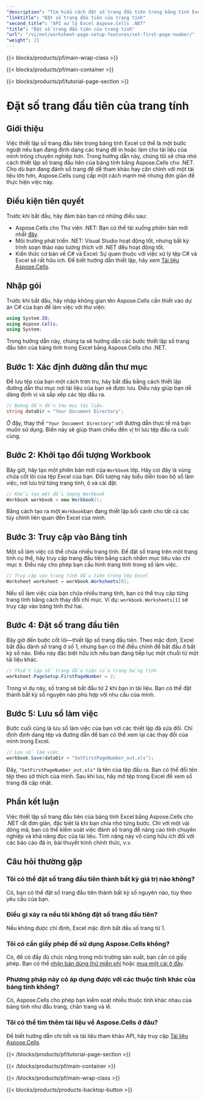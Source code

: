 ```yaml
---
"description": "Tìm hiểu cách đặt số trang đầu tiên trong bảng tính Excel bằng Aspose.Cells cho .NET với hướng dẫn dễ làm theo này. Có kèm hướng dẫn từng bước."
"linktitle": "Đặt số trang đầu tiên của trang tính"
"second_title": "API xử lý Excel Aspose.Cells .NET"
"title": "Đặt số trang đầu tiên của trang tính"
"url": "/vi/net/worksheet-page-setup-features/set-first-page-number/"
"weight": 21
---
```


{{< blocks/products/pf/main-wrap-class >}}

{{< blocks/products/pf/main-container >}}

{{< blocks/products/pf/tutorial-page-section >}}

# Đặt số trang đầu tiên của trang tính

## Giới thiệu
Việc thiết lập số trang đầu tiên trong bảng tính Excel có thể là một bước ngoặt nếu bạn đang định dạng các trang để in hoặc làm cho tài liệu của mình trông chuyên nghiệp hơn. Trong hướng dẫn này, chúng tôi sẽ chia nhỏ cách thiết lập số trang đầu tiên của bảng tính bằng Aspose.Cells cho .NET. Cho dù bạn đang đánh số trang để dễ tham khảo hay căn chỉnh với một tài liệu lớn hơn, Aspose.Cells cung cấp một cách mạnh mẽ nhưng đơn giản để thực hiện việc này.
## Điều kiện tiên quyết
Trước khi bắt đầu, hãy đảm bảo bạn có những điều sau:
- Aspose.Cells cho Thư viện .NET: Bạn có thể tải xuống phiên bản mới nhất [đây](https://releases.aspose.com/cells/net/).
- Môi trường phát triển .NET: Visual Studio hoạt động tốt, nhưng bất kỳ trình soạn thảo nào tương thích với .NET đều hoạt động tốt.
- Kiến thức cơ bản về C# và Excel: Sự quen thuộc với việc xử lý tệp C# và Excel sẽ rất hữu ích.
Để biết hướng dẫn thiết lập, hãy xem [Tài liệu Aspose.Cells](https://reference.aspose.com/cells/net/).
## Nhập gói
Trước khi bắt đầu, hãy nhập không gian tên Aspose.Cells cần thiết vào dự án C# của bạn để làm việc với thư viện:
```csharp
using System.IO;
using Aspose.Cells;
using System;
```
Trong hướng dẫn này, chúng ta sẽ hướng dẫn các bước thiết lập số trang đầu tiên của bảng tính trong Excel bằng Aspose.Cells cho .NET.
## Bước 1: Xác định đường dẫn thư mục
Để lưu tệp của bạn một cách trơn tru, hãy bắt đầu bằng cách thiết lập đường dẫn thư mục nơi tài liệu của bạn sẽ được lưu. Điều này giúp bạn dễ dàng định vị và sắp xếp các tệp đầu ra.
```csharp
// Đường dẫn đến thư mục tài liệu.
string dataDir = "Your Document Directory";
```
Ở đây, thay thế `"Your Document Directory"` với đường dẫn thực tế mà bạn muốn sử dụng. Biến này sẽ giúp tham chiếu đến vị trí lưu tệp đầu ra cuối cùng.
## Bước 2: Khởi tạo đối tượng Workbook
Bây giờ, hãy tạo một phiên bản mới của `Workbook` lớp. Hãy coi đây là vùng chứa cốt lõi của tệp Excel của bạn. Đối tượng này biểu diễn toàn bộ sổ làm việc, nơi lưu trữ từng trang tính, ô và cài đặt.
```csharp
// Khởi tạo một đối tượng Workbook
Workbook workbook = new Workbook();
```
Bằng cách tạo ra một `Workbook`bạn đang thiết lập bối cảnh cho tất cả các tùy chỉnh liên quan đến Excel của mình.
## Bước 3: Truy cập vào Bảng tính
Một sổ làm việc có thể chứa nhiều trang tính. Để đặt số trang trên một trang tính cụ thể, hãy truy cập trang đầu tiên bằng cách nhắm mục tiêu vào chỉ mục `0`. Điều này cho phép bạn cấu hình trang tính trong sổ làm việc.
```csharp
// Truy cập vào trang tính đầu tiên trong tệp Excel
Worksheet worksheet = workbook.Worksheets[0];
```
Nếu sổ làm việc của bạn chứa nhiều trang tính, bạn có thể truy cập từng trang tính bằng cách thay đổi chỉ mục. Ví dụ: `workbook.Worksheets[1]` sẽ truy cập vào bảng tính thứ hai.
## Bước 4: Đặt số trang đầu tiên
Bây giờ đến bước cốt lõi—thiết lập số trang đầu tiên. Theo mặc định, Excel bắt đầu đánh số trang ở số 1, nhưng bạn có thể điều chỉnh để bắt đầu ở bất kỳ số nào. Điều này đặc biệt hữu ích nếu bạn đang tiếp tục một chuỗi từ một tài liệu khác.
```csharp
// Thiết lập số trang đầu tiên của trang bảng tính
worksheet.PageSetup.FirstPageNumber = 2;
```
Trong ví dụ này, số trang sẽ bắt đầu từ 2 khi bạn in tài liệu. Bạn có thể đặt thành bất kỳ số nguyên nào phù hợp với nhu cầu của mình.
## Bước 5: Lưu sổ làm việc
Bước cuối cùng là lưu sổ làm việc của bạn với các thiết lập đã sửa đổi. Chỉ định định dạng tệp và đường dẫn để bạn có thể xem lại các thay đổi của mình trong Excel.
```csharp
// Lưu sổ làm việc.
workbook.Save(dataDir + "SetFirstPageNumber_out.xls");
```
Đây, `"SetFirstPageNumber_out.xls"` là tên của tệp đầu ra. Bạn có thể đổi tên tệp theo sở thích của mình. Sau khi lưu, hãy mở tệp trong Excel để xem số trang đã cập nhật.
## Phần kết luận
Việc thiết lập số trang đầu tiên của bảng tính Excel bằng Aspose.Cells cho .NET rất đơn giản, đặc biệt là khi bạn chia nhỏ từng bước. Chỉ với một vài dòng mã, bạn có thể kiểm soát việc đánh số trang để nâng cao tính chuyên nghiệp và khả năng đọc của tài liệu. Tính năng này vô cùng hữu ích đối với các báo cáo đã in, bài thuyết trình chính thức, v.v.
## Câu hỏi thường gặp
### Tôi có thể đặt số trang đầu tiên thành bất kỳ giá trị nào không?  
Có, bạn có thể đặt số trang đầu tiên thành bất kỳ số nguyên nào, tùy theo yêu cầu của bạn.
### Điều gì xảy ra nếu tôi không đặt số trang đầu tiên?  
Nếu không được chỉ định, Excel mặc định bắt đầu số trang từ 1.
### Tôi có cần giấy phép để sử dụng Aspose.Cells không?  
Có, để có đầy đủ chức năng trong môi trường sản xuất, bạn cần có giấy phép. Bạn có thể [nhận bản dùng thử miễn phí](https://releases.aspose.com/) hoặc [mua một cái ở đây](https://purchase.aspose.com/buy).
### Phương pháp này có áp dụng được với các thuộc tính khác của bảng tính không?  
Có, Aspose.Cells cho phép bạn kiểm soát nhiều thuộc tính khác nhau của bảng tính như đầu trang, chân trang và lề.
### Tôi có thể tìm thêm tài liệu về Aspose.Cells ở đâu?  
Để biết hướng dẫn chi tiết và tài liệu tham khảo API, hãy truy cập [Tài liệu Aspose.Cells](https://reference.aspose.com/cells/net/).


{{< /blocks/products/pf/tutorial-page-section >}}

{{< /blocks/products/pf/main-container >}}

{{< /blocks/products/pf/main-wrap-class >}}

{{< blocks/products/products-backtop-button >}}